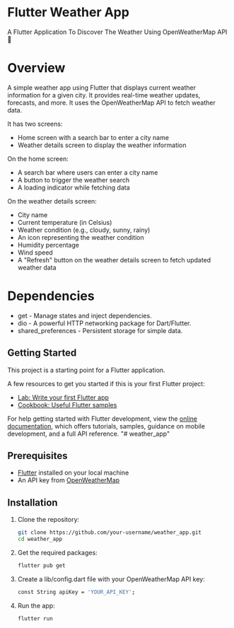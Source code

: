# Flutter Weather App

A Flutter Application To Discover The Weather Using OpenWeatherMap API 🚀

# Overview
A simple weather app using Flutter that displays current weather information for a given city. It provides real-time weather updates, forecasts, and more. It uses the OpenWeatherMap API to fetch weather data. 

It has two screens: 
- Home screen with a search bar to enter a city name
- Weather details screen to display the weather information

On the home screen:
- A search bar where users can enter a city name
- A button to trigger the weather search
- A loading indicator while fetching data

On the weather details screen:
- City name
- Current temperature (in Celsius)
- Weather condition (e.g., cloudy, sunny, rainy)
- An icon representing the weather condition
- Humidity percentage
- Wind speed
- A "Refresh" button on the weather details screen to fetch updated weather data

# Dependencies
 - get - Manage states and inject dependencies.
 - dio - A powerful HTTP networking package for Dart/Flutter.
 - shared_preferences - Persistent storage for simple data.

## Getting Started

This project is a starting point for a Flutter application.

A few resources to get you started if this is your first Flutter project:

- [Lab: Write your first Flutter app](https://docs.flutter.dev/get-started/codelab)
- [Cookbook: Useful Flutter samples](https://docs.flutter.dev/cookbook)

For help getting started with Flutter development, view the
[online documentation](https://docs.flutter.dev/), which offers tutorials,
samples, guidance on mobile development, and a full API reference.
"# weather_app" 

## Prerequisites

- [Flutter](https://flutter.dev/docs/get-started/install) installed on your local machine
- An API key from [OpenWeatherMap](https://openweathermap.org/api)

## Installation

1. Clone the repository:
   ```bash
   git clone https://github.com/your-username/weather_app.git
   cd weather_app

2. Get the required packages:
   ```bash
   flutter pub get

4. Create a lib/config.dart file with your OpenWeatherMap API key:
   ```bash
   const String apiKey = 'YOUR_API_KEY';

6. Run the app:
   ```bash
   flutter run
